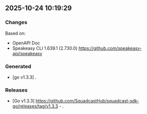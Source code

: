

## 2025-10-24 10:19:29
### Changes
Based on:
- OpenAPI Doc  
- Speakeasy CLI 1.639.1 (2.730.0) https://github.com/speakeasy-api/speakeasy
### Generated
- [go v1.3.3] .
### Releases
- [Go v1.3.3] https://github.com/SquadcastHub/squadcast-sdk-go/releases/tag/v1.3.3 - .